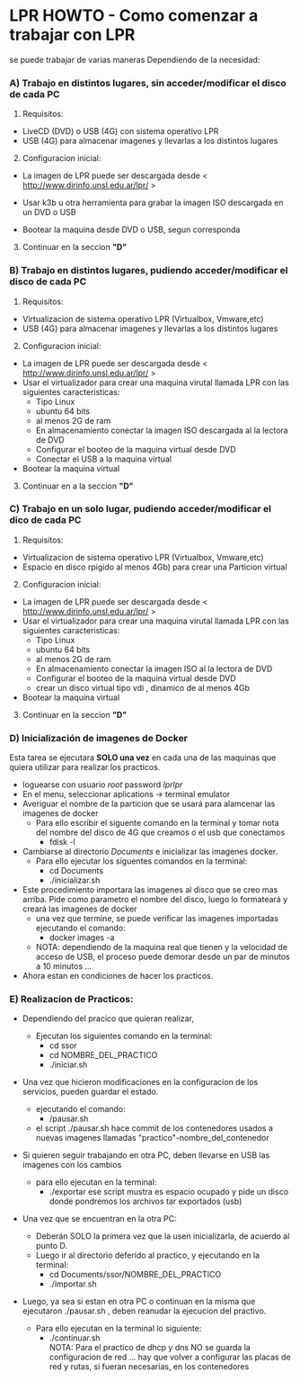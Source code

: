 # LPR HOWTO - Como comenzar a trabajar con LPR  

se puede trabajar de varias maneras Dependiendo de la necesidad:
### A) Trabajo en distintos lugares, sin acceder/modificar el disco de cada PC
1. Requisitos:
  - LiveCD (DVD) o USB (4G) con sistema operativo LPR
  - USB (4G) para almacenar imagenes y llevarlas a los distintos lugares   

2. Configuracion inicial:  
  - La imagen de LPR puede ser descargada desde < http://www.dirinfo.unsl.edu.ar/lpr/ >  

  - Usar k3b u otra herramienta para grabar la imagen ISO descargada en un DVD o USB

  - Bootear la maquina desde DVD o USB, segun corresponda 
  
3. Continuar en la seccion **"D"**  

### B) Trabajo en distintos lugares, pudiendo acceder/modificar el disco de cada PC
1. Requisitos:
  - Virtualizacion de sistema operativo LPR (Virtualbox, Vmware,etc)
  - USB (4G) para almacenar imagenes y llevarlas a los distintos lugares  
  
2. Configuracion inicial:  
  - La imagen de LPR puede ser descargada desde < http://www.dirinfo.unsl.edu.ar/lpr/ >  
  - Usar el virtualizador para crear una maquina virutal llamada LPR con las siguientes caracteristicas:
    - Tipo Linux
    - ubuntu 64 bits
    - al menos 2G de ram
    - En almacenamiento conectar la imagen ISO descargada al la lectora de DVD
    - Configurar el booteo de la maquina virtual desde DVD
    - Conectar el USB a la maquina virtual 
  - Bootear la maquina virtual
3. Continuar en a la seccion **"D"**

### C) Trabajo en un solo lugar, pudiendo acceder/modificar el dico de cada PC
1. Requisitos:
  - Virtualizacion de sistema operativo LPR (Virtualbox, Vmware,etc)
  - Espacio en disco rpigido al menos 4Gb) para crear una Particion virtual

2. Configuracion inicial:  
  - La imagen de LPR puede ser descargada desde < http://www.dirinfo.unsl.edu.ar/lpr/ >
  - Usar el virtualizador para crear una maquina virutal llamada LPR con las siguientes caracteristicas:
    - Tipo Linux
    - ubuntu 64 bits
    - al menos 2G de ram
    - En almacenamiento conectar la imagen ISO al la lectora de DVD
    - Configurar el booteo de la maquina virtual desde DVD
    - crear un disco virtual tipo vdi , dinamico de al menos 4Gb  
  - Bootear la maquina virtual 
  
  3. Continuar en la seccion **"D"**


### D) Inicialización de imagenes de Docker
  Esta tarea se ejecutara **SOLO una vez** en cada una de las maquinas que quiera utilizar para realizar los practicos.
  - loguearse con usuario *root* password *lprlpr*
  - En el menu, seleccionar aplications -> terminal emulator
  - Averiguar el nombre de la particion que se usará para alamcenar las imagenes de docker
    - Para ello escribir el siguente comando en la terminal y tomar nota del nombre del disco de 4G que creamos o el usb que conectamos
      - fdisk -l
  - Cambiarse al directorio *Documents* e inicializar las imagenes docker.
    - Para ello ejecutar los siguentes comandos en la terminal:
      - cd Documents
      - ./inicializar.sh
  - Este procedimiento importara las imagenes al disco que se creo mas arriba. Pide como parametro el nombre del disco, luego lo formateará y creará las imagenes de docker
    - una vez que termine, se puede verificar las imagenes importadas ejecutando el comando:
      - docker images -a
    - NOTA: dependiendo de la maquina real que tienen y la velocidad de acceso de USB, el proceso puede demorar desde un par de minutos a 10 minutos ...
  - Ahora estan en condiciones de hacer los practicos.
  
  ### E) Realizacion de Practicos:
  - Dependiendo del pracico que quieran realizar, 
    - Ejecutan los siguientes comando en la terminal:
      - cd ssor
      - cd NOMBRE_DEL_PRACTICO
      - ./iniciar.sh
    
  - Una vez que hicieron modificaciones en la configuracion de los servicios, pueden guardar el estado.
    - ejecutando el comando:
      - /pausar.sh
    - el script ./pausar.sh hace commit de los contenedores usados a nuevas imagenes llamadas "practico"-nombre_del_contenedor
  - Si quieren seguir trabajando en otra PC, deben llevarse en USB las imagenes con los cambios
    - para ello ejecutan en la terminal:
      - ./exportar
      ese script mustra es espacio ocupado y pide un disco donde pondremos los archivos tar exportados (usb)

  - Una vez que se encuentran en la otra PC:
    - Deberán SOLO la primera vez que la usen inicializarla, de acuerdo al punto D. 
    - Luego ir al directorio deferido al practico, y ejecutando en la terminal:
      - cd Documents/ssor/NOMBRE_DEL_PRACTICO
      - ./importar.sh
  
  - Luego, ya sea si estan en otra PC o continuan en la misma que ejecutaron ./pausar.sh , deben reanudar la ejecucion del practivo.
    - Para ello ejecutan en la terminal lo siguiente:
      - ./continuar.sh  
  NOTA: Para el practico de dhcp y dns NO se guarda la configuracion de red ... hay que volver a configurar las placas de red y rutas, si fueran necesarias, en los contenedores





